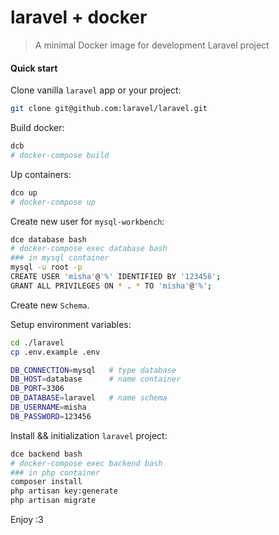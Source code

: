 # laravel + docker
> A minimal Docker image for development Laravel project

#### Quick start
Clone vanilla `laravel` app or your project:
```bash
git clone git@github.com:laravel/laravel.git
```

Build docker:
```bash
dcb
# docker-compose build
```

Up containers:
```bash
dco up
# docker-compose up
```

Create new user for `mysql-workbench`:
```bash
dce database bash
# docker-compose exec database bash
### in mysql container
mysql -u root -p
CREATE USER 'misha'@'%' IDENTIFIED BY '123456';
GRANT ALL PRIVILEGES ON * . * TO 'misha'@'%';
```

Create new `Schema`.


Setup environment variables:
```bash
cd ./laravel
cp .env.example .env

DB_CONNECTION=mysql   # type database
DB_HOST=database      # name container
DB_PORT=3306
DB_DATABASE=laravel   # name schema
DB_USERNAME=misha
DB_PASSWORD=123456 
```

Install && initialization `laravel` project:
```bash
dce backend bash
# docker-compose exec backend bash
### in php container
composer install
php artisan key:generate
php artisan migrate
```

Enjoy :3
